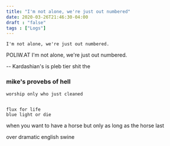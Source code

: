 ```yaml
---
title: "I'm not alone, we're just out numbered"
date: 2020-03-26T21:46:30-04:00
draft : "false"
tags : ["Logs"]
---
```



```
I'm not alone, we're just out numbered.
```
<!--more-->

POLIW.AT
I'm not alone, we're just out numbered.


-- Kardashian's is pleb tier shit
the

### mike's provebs of hell

```
worship only who just cleaned
```


```

flux for life
blue light or die

```

when you want to have a horse
but only as long as the horse last

over dramatic english swine

<!--

Dailies:

Read [] What did you read?


Write [] What did you write?


Create [] What did you make?


Exercise [] Dance workout (or otherwise)


Audio [] You recorded what:


Visual [] You filmed what:


Finish A [] You bounced what track:


Live [] You sang what song(s) live:


Finish V [] You made what visuals:


Phone [] You called who:


Share [] You uploaded what to Archive:


Website [] You did what to Paleblue.fm:


Website [] You did what to poliw.at:


Love and Legacy [] You did what for friends/family:


God [] You're grateful for what:

 -->
